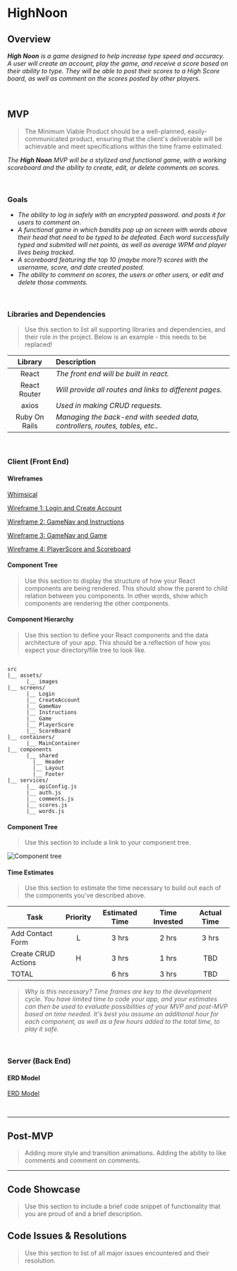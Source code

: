 # HighNoon

## Overview

_**High Noon** is a game designed to help increase type speed and accuracy. A user will create an account, play the game, and receive a score based on their ability to type. They will be able to post their scores to a High Score board, as well as comment on the scores posted by other players._


<br>

## MVP

> The Minimum Viable Product should be a well-planned, easily-communicated product, ensuring that the client's deliverable will be achievable and meet specifications within the time frame estimated.

_The **High Noon** MVP will be a stylized and functional game, with a working scoreboard and the ability to create, edit, or delete comments on scores._

<br>

### Goals

- _The ability to log in safely with an encrypted password.  and posts it for users to comment on._
- _A functional game in which bandits pop up on screen with words above their head that need to be typed to be defeated. Each word successfully typed and submited will net points, as well as average WPM and player lives being tracked._
- _A scoreboard featuring the top 10 (maybe more?) scores with the username, score, and date created posted._
- _The ability to comment on scores, the users or other users, or edit and delete those comments._

<br>

### Libraries and Dependencies

> Use this section to list all supporting libraries and dependencies, and their role in the project. Below is an example - this needs to be replaced!

|     Library      | Description                                |
| :--------------: | :----------------------------------------- |
|      React       | _The front end will be built in react._ |
|   React Router   | _Will provide all routes and links to different pages._ |
|   axios          | _Used in making CRUD requests._ |
|     Ruby On Rails      | _Managing the back-end with seeded data, controllers, routes, tables, etc.._ |

<br>

### Client (Front End)

#### Wireframes

[Whimsical](https://whimsical.com/high-noon-kxrUQW4gprh7pZ1eQ1m33)

[Wireframe 1: Login and Create Account](https://imgur.com/ScE8Txf)

[Wireframe 2: GameNav and Instructions](https://imgur.com/Xv6o2se)

[Wireframe 3: GameNav and Game](https://imgur.com/fqE4LXI)

[Wireframe 4: PlayerScore and Scoreboard](https://imgur.com/KshD5gL)

#### Component Tree

> Use this section to display the structure of how your React components are being rendered. This should show the parent to child relation between you components. In other words, show which components are rendering the other components. 

#### Component Hierarchy

> Use this section to define your React components and the data architecture of your app. This should be a reflection of how you expect your directory/file tree to look like. 

``` structure

src
|__ assets/
      |__ images
|__ screens/
      |__ Login
      |__ CreateAccount
      |__ GameNav
      |__ Instructions
      |__ Game
      |__ PlayerScore
      |__ ScoreBoard
|__ containers/
      |__ MainContainer
|__ components
      |__ shared
        |__ Header
        |__ Layout
        |__ Footer
|__ services/
      |__ apiConfig.js
      |__ auth.js
      |__ comments.js
      |__ scores.js
      |__ words.js

```

#### Component Tree

> Use this section to include a link to your component tree.

![Component tree](url)

#### Time Estimates

> Use this section to estimate the time necessary to build out each of the components you've described above.

| Task                | Priority | Estimated Time | Time Invested | Actual Time |
| ------------------- | :------: | :------------: | :-----------: | :---------: |
| Add Contact Form    |    L     |     3 hrs      |     2 hrs     |    3 hrs    |
| Create CRUD Actions |    H     |     3 hrs      |     1 hrs     |     TBD     |
| TOTAL               |          |     6 hrs      |     3 hrs     |     TBD     |

> _Why is this necessary? Time frames are key to the development cycle. You have limited time to code your app, and your estimates can then be used to evaluate possibilities of your MVP and post-MVP based on time needed. It's best you assume an additional hour for each component, as well as a few hours added to the total time, to play it safe._

<br>

### Server (Back End)

#### ERD Model

[ERD Model](https://imgur.com/MW1qsxE)

<br>

***

## Post-MVP

> Adding more style and transition animations. Adding the ability to like comments and comment on comments.

***

## Code Showcase

> Use this section to include a brief code snippet of functionality that you are proud of and a brief description.

## Code Issues & Resolutions

> Use this section to list of all major issues encountered and their resolution.
